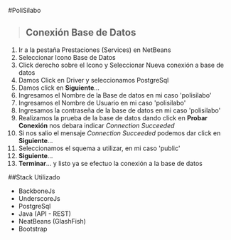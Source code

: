 #PoliSílabo
>Conexión Base de Datos
>-------------
1. Ir a la pestaña Prestaciones (Services) en NetBeans  
2. Seleccionar Icono Base de Datos  
3. Click derecho sobre el Icono y Seleccionar Nueva conexión a base de datos
4. Damos Click en Driver y seleccionamos PostgreSql
5. Damos click en **Siguiente**...
6. Ingresamos el Nombre de la Base de datos en mi caso 'polisilabo'
7. Ingresamos el Nombre de Usuario en mi caso 'polisilabo'
8. Ingresamos la contraseña de la base de datos en mi caso 'polisilabo'
9. Realizamos la prueba de la base de datos dando click en **Probar Conexión** nos debara indicar *Connection Succeeded*
10. Si nos salio el mensaje *Connection Succeeded* podemos dar click en **Siguiente**...
11. Seleccionamos el squema a utilizar, en mi caso 'public'
12. **Siguiente**...
13. **Terminar**... y listo ya se efectuo la conexión a la base de datos

##Stack Utilizado
* BackboneJs
* UnderscoreJs
* PostgreSql
* Java (API - REST)
* NeatBeans (GlashFish)
* Bootstrap
